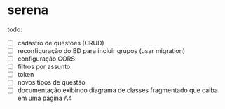 # serena

todo:
- [ ] cadastro de questões (CRUD)
- [ ] reconfiguração do BD para incluir grupos (usar migration)
- [ ] configuração CORS
- [ ] filtros por assunto
- [ ] token
- [ ] novos tipos de questão
- [ ] documentação exibindo diagrama de classes fragmentado que caiba em uma página A4